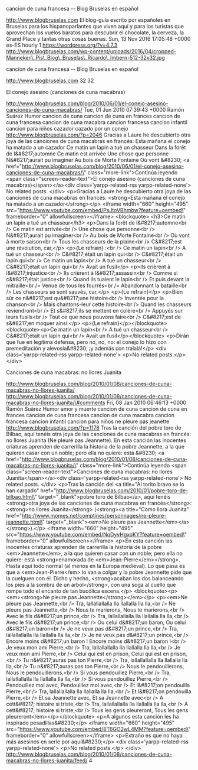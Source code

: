 cancion de cuna francesa -- Blog Bruselas en español

http://www.blogbruselas.com El blog-guía escrito por españoles en
Bruselas para los hispanoparlantes que viven aquí y para los turistas
que aprovechan los vuelos baratos para descubrir el chocolate, la
cerveza, la Grand Place y tantas otras cosas buenas. Sun, 13 Nov 2016
17:05:48 +0000 es-ES hourly 1 https://wordpress.org/?v=4.7.3
http://www.blogbruselas.com/wp-content/uploads/2016/04/cropped-Manneken\_Pis\_Blog\_Bruselas\_Ricardo\_Imbern-512-32x32.jpg

cancion de cuna francesa -- Blog Bruselas en español

http://www.blogbruselas.com 32 32

El conejo asesino (canciones de cuna macabras)

http://www.blogbruselas.com/blog/2010/06/01/el-conejo-asesino-canciones-de-cuna-macabras/
Tue, 01 Jun 2010 07:39:43 +0000 Ramón Suárez Humor cancion de cuna
cancion de cuna en frances cancion de cuna francesa cancion de cuna
macabra cancion francesa cancion infantil cancion para niños cazador
cazado por un conejo http://www.blogbruselas.com/?p=2046 Gracias a Laure
he descubierto otra joya de las canciones de cuna macabras en francés:
Esta mañana el conejo ha matado a un cazador Ce matin un lapin a tué un
chasseur Dans la forêt de l&\#8217;automne Ce matin est arrivée Une
chose que personne N&\#8217;aurait pu imaginer Au bois de Morte Fontaine
Où vont &\#8230; \<a
href=\"http://www.blogbruselas.com/blog/2010/06/01/el-conejo-asesino-canciones-de-cuna-macabras/\"
class=\"more-link\"\>Continúa leyendo \<span
class=\"screen-reader-text\"\>El conejo asesino (canciones de cuna
macabras)\</span\>\</a\>\<div class=\'yarpp-related-rss
yarpp-related-none\'\> No related posts. \</div\> \<p\>Gracias a Laure
he descubierto otra joya de las canciones de cuna macabras en francés:
\<strong\>Esta mañana el conejo ha matado a un cazador\</strong\>\</p\>
\<iframe width=\"660\" height=\"495\"
src=\"https://www.youtube.com/embed/PsJtoVBhmbw?feature=oembed\"
frameborder=\"0\" allowfullscreen\>\</iframe\> \<blockquote\> \<h3\>Ce
matin un lapin a tué un chasseur\</h3\> \<p\>Dans la forêt de
l&\#8217;automne\<br /\> Ce matin est arrivée\<br /\> Une chose que
personne\<br /\> N&\#8217;aurait pu imaginer\<br /\> Au bois de Morte
Fontaine\<br /\> Où vont à morte saison\<br /\> Tous les chasseurs de la
plaine\<br /\> C&\#8217;est une révolution, car,\</p\> \<p\>{Le refrain}
:\<br /\> Ce matin un lapin\<br /\> A tué un chasseur\<br /\>
C&\#8217;était un lapin qui\<br /\> C&\#8217;était un lapin qui\<br /\>
Ce matin un lapin\<br /\> A tué un chasseur\<br /\> C&\#8217;était un
lapin qui\<br /\> Avait un fusil\</p\> \<p\>Ils crièrent à
l&\#8217;injustice\<br /\> Ils crièrent à l&\#8217;assassin\<br /\>
Comme si c&\#8217;était justice\<br /\> Quand ils tuaient le lapin\<br
/\> Et puis devant la mitraille\<br /\> Venue de tous les fourrés\<br
/\> Abandonnant la bataille\<br /\> Les chasseurs se sont sauvés,
car,\</p\> \<p\>{Le refrain}\</p\> \<p\>Bien sûr ce n&\#8217;est
qu&\#8217;une histoire\<br /\> Inventée pour la chanson\<br /\> Mais
chantons-leur cette histoire\<br /\> Quand les chasseurs reviendront\<br
/\> Et s&\#8217;ils se mettent en colère\<br /\> Appuyés sur leurs
fusils\<br /\> Tout ce que nous pouvons faire\<br /\> C&\#8217;est de
s&\#8217;en moquer ainsi:\</p\> \<p\>{Le refrain}\</p\>\</blockquote\>
\<blockquote\>\<p\>Ce matin un lapin\<br /\> A tué un chasseur\<br /\>
C&\#8217;était un lapin qui\<br /\> Avait un fusil\</p\>\</blockquote\>
\<p\>Dirán que fue en legítima defensa, pero no, no, no: el conejo lo
hizo con premeditación y alevosía&\#8230; ¡y además con tralalá!\</p\>
\<div class=\'yarpp-related-rss yarpp-related-none\'\> \<p\>No related
posts.\</p\> \</div\>

Canciones de cuna macabras: no llores Juanita

http://www.blogbruselas.com/blog/2010/01/08/canciones-de-cuna-macabras-no-llores-juanita/
http://www.blogbruselas.com/blog/2010/01/08/canciones-de-cuna-macabras-no-llores-juanita/\#comments
Fri, 08 Jan 2010 06:46:13 +0000 Ramón Suárez Humor amor y muerte cancion
de cuna cancion de cuna en frances cancion de cuna francesa cancion de
cuna macabra cancion francesa cancion infantil cancion para niños ne
pleure pas jeanette http://www.blogbruselas.com/?p=1178 Tras la canción
del pobre toro de Bilbao, aquí tenéis otra joya de las canciones de cuna
macabras en francés: no llores Juanita (Ne pleure pas Jeannette). En
esta canción las inocentes criaturas aprenden de carrerilla la historia
de la pobre Jeannette, a la que quieren casar con un noble; pero ella no
quiere: está &\#8230; \<a
href=\"http://www.blogbruselas.com/blog/2010/01/08/canciones-de-cuna-macabras-no-llores-juanita/\"
class=\"more-link\"\>Continúa leyendo \<span
class=\"screen-reader-text\"\>Canciones de cuna macabras: no llores
Juanita\</span\>\</a\>\<div class=\'yarpp-related-rss
yarpp-related-none\'\> No related posts. \</div\> \<p\>Tras la canción
del \<a title=\"Al torito bravo se lo han cargado\"
href=\"http://www.blogbruselas.com/2010/01/pobre-toro-de-bilbao.html\"
target=\"\_blank\"\>pobre toro de Bilbao\</a\>, aquí tenéis
\<strong\>otra joya de las canciones de cuna macabras en
francés\</strong\>: \<strong\>no llores Juanita\</strong\>
(\<strong\>\<a title=\"Como llora Juanita\"
href=\"http://www.momes.net/comptines/personnages/ne-pleure-jeannette.html\"
target=\"\_blank\"\>\<em\>Ne pleure pas
Jeannette\</em\>\</a\>\</strong\>).\</p\> \<iframe width=\"660\"
height=\"495\"
src=\"https://www.youtube.com/embed/NqDyvHgxoKY?feature=oembed\"
frameborder=\"0\" allowfullscreen\>\</iframe\> \<p\>En esta canción las
inocentes criaturas aprenden de carrerilla la historia de la pobre
\<em\>Jeannette\</em\>, a la que quieren casar con un noble; pero ella
no quiere: está \<strong\>enamorada de
\<em\>Jean-Pierre\</em\>\</strong\>. Hasta aquí todo normal (al menos en
la Europa medieval). Lo que pasa es que a \<em\>Jean-Pierre\</em\> lo
van a colgar y la pobre Jeannette pide que la cuelguen con él. Dicho y
hecho, \<strong\>acaban los dos balanceando los pies a la sombra de un
arbol\</strong\>, con una soga al cuello que rompe todo el encanto de
tan bucólica escena.\</p\> \<blockquote\>\<p\>\<em\>\<strong\>Ne pleure
pas Jeannette\</strong\>\</em\>\</p\> \<p\>\<em\>Ne pleure pas
Jeannette,\<br /\> Tra, lallallallalla lla llallalla lla lla,\<br /\> Ne
pleure pas Jeannette,\<br /\> Nous te marierons, Nous te marierons,\<br
/\> Avec le fils d&\#8217;un prince,\<br /\> Tra, lallallallalla lla
llallalla lla lla,\<br /\> Avec le fils d&\#8217;un prince,\<br /\> Ou
celui d&\#8217;un baron, Ou celui d&\#8217;un baron\<br /\> Je ne veux
pas d&\#8217;un prince,\<br /\> Tra, lallallallalla lla llallalla lla
lla,\<br /\> Je ne veux pas d&\#8217;un prince,\<br /\> Encore moins
d&\#8217;un baron ! Encore moins d&\#8217;un baron !\<br /\> Je veux mon
ami Pierre,\<br /\> Tra, lallallallalla lla llallalla lla lla,\<br /\>
Je veux mon ami Pierre,\<br /\> Celui qui est en prison, Celui qui est
en prison,\<br /\> Tu n&\#8217;auras pas ton Pierre,\<br /\> Tra,
lallallallalla lla llallalla lla lla,\<br /\> Tu n&\#8217;auras pas ton
Pierre,\<br /\> Nous le pendouillerons, Nous le pendouillerons,\<br /\>
Si vous pendouillez Pierre,\<br /\> Tra, lallallallalla lla llallalla
lla lla,\<br /\> Si vous pendouillez Pierre,\<br /\> Pendouillez moi
avec, Pendouillez moi avec,\<br /\> Et l&\#8217;on pendouilla
Pierre,\<br /\> Tra, lallallallalla lla llallalla lla lla,\<br /\> Et
l&\#8217;on pendouilla Pierre,\<br /\> Et sa Jeannette avec, Et sa
Jeannette avec\<br /\> A cett&\#8217; histoire si triste,\<br /\> Tra,
lallallallalla lla llallalla lla lla,\<br /\> A cett&\#8217; histoire si
triste,\<br /\> Tous les gens pleureront, Tous les gens
pleureront\</em\>\</p\>\</blockquote\> \<p\>A algunos esta canción les
ha inspirado pesadillas&\#8230;\</p\> \<iframe width=\"660\"
height=\"495\"
src=\"https://www.youtube.com/embed/8T6GO2wL4MM?feature=oembed\"
frameborder=\"0\" allowfullscreen\>\</iframe\> \<p\>Extraño es que no
haya más asesinos en serie por aquí&\#8230;\</p\> \<div
class=\'yarpp-related-rss yarpp-related-none\'\> \<p\>No related
posts.\</p\> \</div\>
http://www.blogbruselas.com/blog/2010/01/08/canciones-de-cuna-macabras-no-llores-juanita/feed/
4
